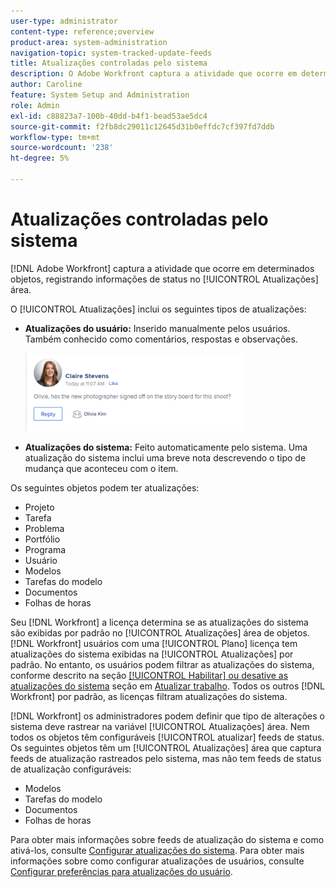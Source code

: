 ```yaml
---
user-type: administrator
content-type: reference;overview
product-area: system-administration
navigation-topic: system-tracked-update-feeds
title: Atualizações controladas pelo sistema
description: O Adobe Workfront captura a atividade que ocorre em determinados objetos, registrando as informações de status no [!UICONTROL Atualizações] área.
author: Caroline
feature: System Setup and Administration
role: Admin
exl-id: c88823a7-100b-40dd-b4f1-bead53ae5dc4
source-git-commit: f2fb8dc29011c12645d31b0effdc7cf397fd7ddb
workflow-type: tm+mt
source-wordcount: '238'
ht-degree: 5%

---
```


# Atualizações controladas pelo sistema

[!DNL Adobe Workfront] captura a atividade que ocorre em determinados objetos, registrando informações de status no [!UICONTROL Atualizações] área.

O [!UICONTROL Atualizações] inclui os seguintes tipos de atualizações:

* **Atualizações do usuário:** Inserido manualmente pelos usuários. Também conhecido como comentários, respostas e observações.

   ![](assets/updates-qs-350x125.png)

* **Atualizações do sistema:** Feito automaticamente pelo sistema. Uma atualização do sistema inclui uma breve nota descrevendo o tipo de mudança que aconteceu com o item.

   <!--
  DRAFTED IN FLARE:
  Timestamps for system updates are based on your operating system's timezone.
  
  -->

Os seguintes objetos podem ter atualizações:

* Projeto
* Tarefa
* Problema
* Portfólio
* Programa
* Usuário
* Modelos
* Tarefas do modelo
* Documentos
* Folhas de horas

Seu [!DNL Workfront] a licença determina se as atualizações do sistema são exibidas por padrão no [!UICONTROL Atualizações] área de objetos. [!DNL Workfront] usuários com uma [!UICONTROL Plano] licença tem atualizações do sistema exibidas na [!UICONTROL Atualizações] por padrão. No entanto, os usuários podem filtrar as atualizações do sistema, conforme descrito na seção [[!UICONTROL Habilitar] ou desative as atualizações do sistema](../../../workfront-basics/updating-work-items-and-viewing-updates/update-work.md#enable) seção em [Atualizar trabalho](../../../workfront-basics/updating-work-items-and-viewing-updates/update-work.md). Todos os outros [!DNL Workfront] por padrão, as licenças filtram atualizações do sistema.

[!DNL Workfront] os administradores podem definir que tipo de alterações o sistema deve rastrear na variável [!UICONTROL Atualizações] área. Nem todos os objetos têm configuráveis [!UICONTROL atualizar] feeds de status. Os seguintes objetos têm um [!UICONTROL Atualizações] área que captura feeds de atualização rastreados pelo sistema, mas não tem feeds de status de atualização configuráveis:

* Modelos
* Tarefas do modelo
* Documentos
* Folhas de horas

Para obter mais informações sobre feeds de atualização do sistema e como ativá-los, consulte [Configurar atualizações do sistema](../../../administration-and-setup/set-up-workfront/system-tracked-update-feeds/configure-system-updates.md). Para obter mais informações sobre como configurar atualizações de usuários, consulte [Configurar preferências para atualizações do usuário](../../../administration-and-setup/set-up-workfront/system-tracked-update-feeds/configure-preferences-user-updates.md).
